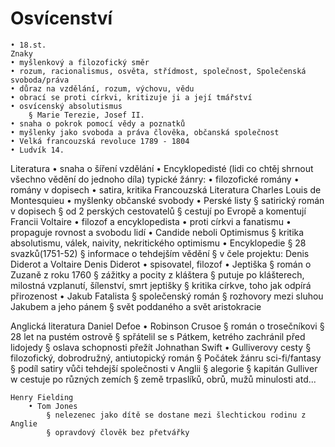 # Osvícenství
	• 18.st.
	Znaky
	• myšlenkový a filozofický směr
	• rozum, racionalismus, osvěta, střídmost, společnost, Společenská svoboda/práva
	• důraz na vzdělání, rozum, výchovu, vědu
	• obrací se proti církvi, kritizuje ji a její tmářství
	• osvícenský absolutismus
		§ Marie Terezie, Josef II.
	• snaha o pokrok pomocí vědy a poznatků
	• myšlenky jako svoboda a práva člověka, občanská společnost
	• Velká francouzská revoluce 1789 - 1804
	• Ludvík 14.

Literatura
	• snaha o šíření vzdělání
	• Encyklopedisté (lidi co chtěj shrnout všechno vědění do jednoho díla)
typické žánry:
	• filozofické romány
	• romány v dopisech
	• satira, kritika
Francouzská Literatura
	Charles Louis de Montesquieu
		• myšlenky občanské svobody
		• Perské listy
			§ satirický román v dopisech
			§ od 2 perských cestovatelů
			§ cestují po Evropě a komentují Francii
	Voltaire
		• filozof a encyklopedista
		• proti církvi a fanatismu
		• propaguje rovnost a svobodu lidí
		• Candide neboli Optimismus
			§ kritika absolutismu, válek, naivity, nekritického optimismu
		• Encyklopedie
			§ 28 svazků(1751-52)
			§ informace o tehdejším vědění
			§ v čele projektu: Denis Diderot a Voltaire
	Denis Diderot
		• spisovatel, filozof
		• Jeptiška
			§ román o Zuzaně z roku 1760
			§ zážitky a pocity z kláštera
			§ putuje po klášterech, milostná vzplanutí, šílenství, smrt jeptišky
			§ kritika církve, toho jak odpírá přirozenost
		• Jakub Fatalista
			§ společenský román
			§ rozhovory mezi sluhou Jakubem a jeho pánem
			§ svět poddaného a svět aristokracie

Anglická literatura
	Daniel Defoe
		• Robinson Crusoe
			§ román o trosečníkovi
			§ 28 let na pustém ostrově
			§ spřátelil se s Pátkem, ketrého zachránil před lidojedy
			§ oslava schopnosti přežít
	Johnathan Swift
		• Gulliverovy cesty
			§ filozofický, dobrodružný, antiutopický román
			§ Počátek žánru sci-fi/fantasy
			§ podíl satiry vůči tehdejší společnosti v Anglii
			§ alegorie
			§ kapitán Gulliver
				w cestuje po různých zemích
			§ země trpaslíků, obrů, mužů minulosti atd...
   
	Henry Fielding
		• Tom Jones
			§ nelezenec jako dítě se dostane mezi šlechtickou rodinu z Anglie
			§ opravdový člověk bez přetvářky
